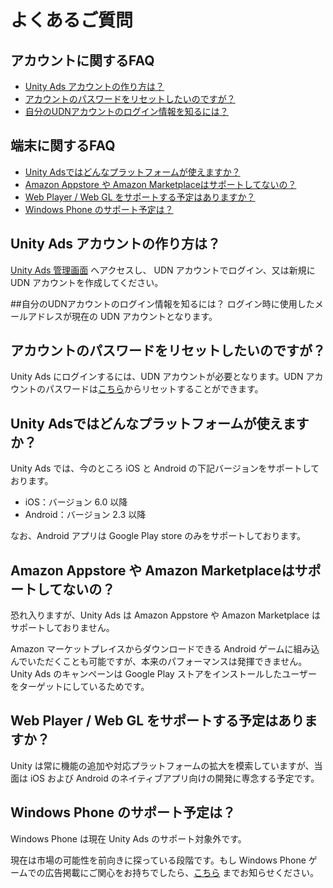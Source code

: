 # よくあるご質問
## アカウントに関するFAQ

- [Unity Ads アカウントの作り方は？](https://github.com/unity3d-jp/unityads-help-jp/wiki/general-faq#unity-ads-%E3%82%A2%E3%82%AB%E3%82%A6%E3%83%B3%E3%83%88%E3%81%AE%E4%BD%9C%E3%82%8A%E6%96%B9%E3%81%AF)
- [アカウントのパスワードをリセットしたいのですが？](https://github.com/unity3d-jp/unityads-help-jp/wiki/general-faq#%E3%82%A2%E3%82%AB%E3%82%A6%E3%83%B3%E3%83%88%E3%81%AE%E3%83%91%E3%82%B9%E3%83%AF%E3%83%BC%E3%83%89%E3%82%92%E3%83%AA%E3%82%BB%E3%83%83%E3%83%88%E3%81%97%E3%81%9F%E3%81%84%E3%81%AE%E3%81%A7%E3%81%99%E3%81%8C)
- [自分のUDNアカウントのログイン情報を知るには？](https://github.com/unity3d-jp/unityads-help-jp/wiki/general-faq#%E8%87%AA%E5%88%86%E3%81%AEudn%E3%82%A2%E3%82%AB%E3%82%A6%E3%83%B3%E3%83%88%E3%81%AE%E3%83%AD%E3%82%B0%E3%82%A4%E3%83%B3%E6%83%85%E5%A0%B1%E3%82%92%E7%9F%A5%E3%82%8B%E3%81%AB%E3%81%AF)

## 端末に関するFAQ

- [Unity Adsではどんなプラットフォームが使えますか？](https://github.com/unity3d-jp/unityads-help-jp/wiki/general-faq#unity-ads%E3%81%A7%E3%81%AF%E3%81%A9%E3%82%93%E3%81%AA%E3%83%97%E3%83%A9%E3%83%83%E3%83%88%E3%83%95%E3%82%A9%E3%83%BC%E3%83%A0%E3%81%8C%E4%BD%BF%E3%81%88%E3%81%BE%E3%81%99%E3%81%8B)
- [Amazon Appstore や Amazon Marketplaceはサポートしてないの？](https://github.com/unity3d-jp/unityads-help-jp/wiki/general-faq#amazon-appstore-%E3%82%84-amazon-marketplace%E3%81%AF%E3%82%B5%E3%83%9D%E3%83%BC%E3%83%88%E3%81%97%E3%81%A6%E3%81%AA%E3%81%84%E3%81%AE)
- [Web Player / Web GL をサポートする予定はありますか？](https://github.com/unity3d-jp/unityads-help-jp/wiki/general-faq#web-player--web-gl-%E3%82%92%E3%82%B5%E3%83%9D%E3%83%BC%E3%83%88%E3%81%99%E3%82%8B%E4%BA%88%E5%AE%9A%E3%81%AF%E3%81%82%E3%82%8A%E3%81%BE%E3%81%99%E3%81%8B)
- [Windows Phone のサポート予定は？](https://github.com/unity3d-jp/unityads-help-jp/wiki/general-faq#windows-phone-%E3%81%AE%E3%82%B5%E3%83%9D%E3%83%BC%E3%83%88%E4%BA%88%E5%AE%9A%E3%81%AF)

## Unity Ads アカウントの作り方は？
[Unity Ads 管理画面](https://dashboard.unityads.unity3d.com/) へアクセスし、 UDN アカウントでログイン、又は新規に UDN アカウントを作成してください。

##自分のUDNアカウントのログイン情報を知るには？
ログイン時に使用したメールアドレスが現在の UDN アカウントとなります。

## アカウントのパスワードをリセットしたいのですが？

Unity Ads にログインするには、UDN アカウントが必要となります。UDN アカウントのパスワードは[こちら](https://accounts.unity3d.com/password/new)からリセットすることができます。

## Unity Adsではどんなプラットフォームが使えますか？

Unity Ads では、今のところ iOS と Android の下記バージョンをサポートしております。

- iOS：バージョン 6.0 以降
- Android：バージョン 2.3 以降

なお、Android アプリは Google Play store のみをサポートしております。

## Amazon Appstore や Amazon Marketplaceはサポートしてないの？

恐れ入りますが、Unity Ads は Amazon Appstore や Amazon Marketplace はサポートしておりません。

Amazon マーケットプレイスからダウンロードできる Android ゲームに組み込んでいただくことも可能ですが、本来のパフォーマンスは発揮できません。Unity Ads のキャンペーンは Google Play ストアをインストールしたユーザーをターゲットにしているためです。

## Web Player / Web GL をサポートする予定はありますか？

Unity は常に機能の追加や対応プラットフォームの拡大を模索していますが、当面は iOS および Android のネイティブアプリ向けの開発に専念する予定です。

## Windows Phone のサポート予定は？

Windows Phone は現在 Unity Ads のサポート対象外です。

現在は市場の可能性を前向きに探っている段階です。もし Windows Phone ゲームでの広告掲載にご関心をお持ちでしたら、[こちら](mailto:ads-support@unity3d.co.jp) までお知らせください。
